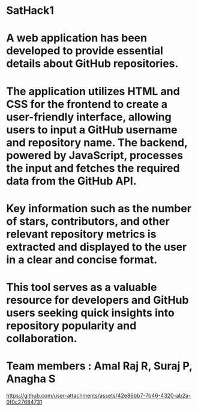 # SatHack1
# A web application has been developed to provide essential details about GitHub repositories.

# The application utilizes HTML and CSS for the frontend to create a user-friendly interface, allowing users to input a GitHub username and repository name. The backend, powered by JavaScript, processes the input and fetches the required data from the GitHub API.

# Key information such as the number of stars, contributors, and other relevant repository metrics is extracted and displayed to the user in a clear and concise format.

# This tool serves as a valuable resource for developers and GitHub users seeking quick insights into repository popularity and collaboration. 

# Team members : Amal Raj R, Suraj P, Anagha S

https://github.com/user-attachments/assets/42e86bb7-7b46-4320-ab2a-0f0c27684731

